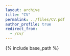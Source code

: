 ```yaml
---
layout: archive
title: "CV"
permalink: ../files/CV.pdf
author_profile: true
redirect_from:
  - /cv/
---
```


{% include base_path %}
